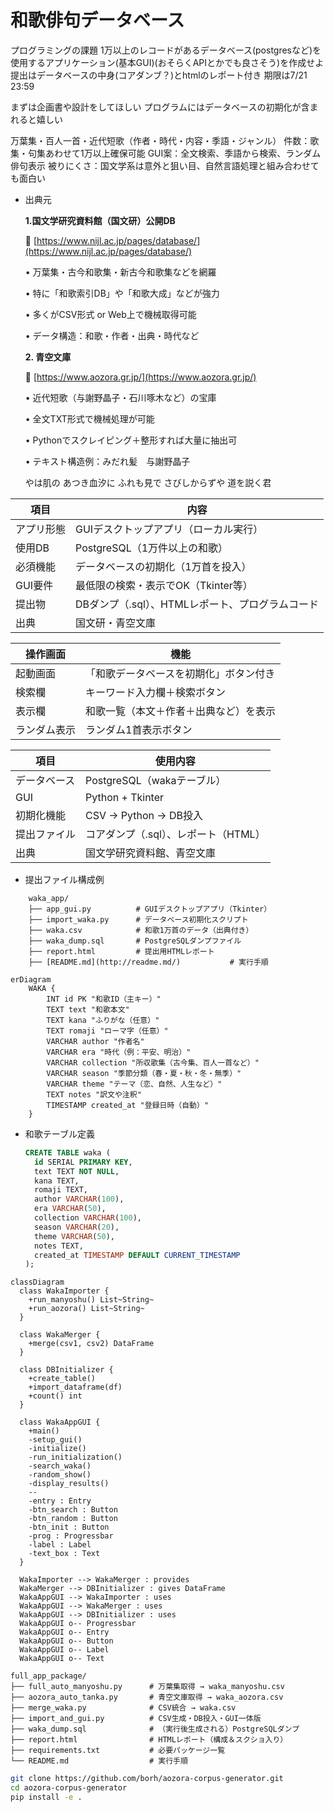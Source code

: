 # 和歌俳句データベース

プログラミングの課題
1万以上のレコードがあるデータベース(postgresなど)を使用するアプリケーション(基本GUI)(おそらくAPIとかでも良さそう)を作成せよ
提出はデータベースの中身(コアダンブ？)とhtmlのレポート付き
期限は7/21 23:59

まずは企画書や設計をしてほしい
プログラムにはデータベースの初期化が含まれると嬉しい

万葉集・百人一首・近代短歌（作者・時代・内容・季語・ジャンル）
件数：歌集・句集あわせて1万以上確保可能
GUI案：全文検索、季語から検索、ランダム俳句表示
被りにくさ：国文学系は意外と狙い目、自然言語処理と組み合わせても面白い

- 出典元
    
    **1.国文学研究資料館（国文研）公開DB**
    
    📍 [https://www.nijl.ac.jp/pages/database/](https://www.nijl.ac.jp/pages/database/)
    
    •	万葉集・古今和歌集・新古今和歌集などを網羅
    
    •	特に「和歌索引DB」や「和歌大成」などが強力
    
    •	多くがCSV形式 or Web上で機械取得可能
    
    •	データ構造：和歌・作者・出典・時代など
    
    **2. 青空文庫**
    
    📍 [https://www.aozora.gr.jp/](https://www.aozora.gr.jp/)
    
    •	近代短歌（与謝野晶子・石川啄木など）の宝庫
    
    •	全文TXT形式で機械処理が可能
    
    •	Pythonでスクレイピング＋整形すれば大量に抽出可
    
    •	テキスト構造例：みだれ髪　与謝野晶子
    
    やは肌の あつき血汐に ふれも見で さびしからずや 道を説く君
    

| **項目** | **内容** |
| --- | --- |
| アプリ形態 | GUIデスクトップアプリ（ローカル実行） |
| 使用DB | PostgreSQL（1万件以上の和歌） |
| 必須機能 | データベースの初期化（1万首を投入） |
| GUI要件 | 最低限の検索・表示でOK（Tkinter等） |
| 提出物 | DBダンプ（.sql）、HTMLレポート、プログラムコード |
| 出典 | 国文研・青空文庫 |

| **操作画面** | **機能** |
| --- | --- |
| 起動画面 | 「和歌データベースを初期化」ボタン付き |
| 検索欄 | キーワード入力欄＋検索ボタン |
| 表示欄 | 和歌一覧（本文＋作者＋出典など）を表示 |
| ランダム表示 | ランダム1首表示ボタン |

| **項目** | **使用内容** |
| --- | --- |
| データベース | PostgreSQL（wakaテーブル） |
| GUI | Python + Tkinter |
| 初期化機能 | CSV → Python → DB投入 |
| 提出ファイル | コアダンプ（.sql）、レポート（HTML） |
| 出典 | 国文学研究資料館、青空文庫 |
- 提出ファイル構成例

```
    waka_app/
    ├── app_gui.py          # GUIデスクトップアプリ（Tkinter）
    ├── import_waka.py      # データベース初期化スクリプト
    ├── waka.csv            # 和歌1万首のデータ（出典付き）
    ├── waka_dump.sql       # PostgreSQLダンプファイル
    ├── report.html         # 提出用HTMLレポート
    ├── [README.md](http://readme.md/)           # 実行手順
```
    

```mermaid
erDiagram
    WAKA {
        INT id PK "和歌ID（主キー）"
        TEXT text "和歌本文"
        TEXT kana "ふりがな（任意）"
        TEXT romaji "ローマ字（任意）"
        VARCHAR author "作者名"
        VARCHAR era "時代（例：平安、明治）"
        VARCHAR collection "所収歌集（古今集、百人一首など）"
        VARCHAR season "季節分類（春・夏・秋・冬・無季）"
        VARCHAR theme "テーマ（恋、自然、人生など）"
        TEXT notes "訳文や注釈"
        TIMESTAMP created_at "登録日時（自動）"
    }
```

- 和歌テーブル定義
    
    ```sql
    CREATE TABLE waka (
      id SERIAL PRIMARY KEY,
      text TEXT NOT NULL,
      kana TEXT,
      romaji TEXT,
      author VARCHAR(100),
      era VARCHAR(50),
      collection VARCHAR(100),
      season VARCHAR(20),
      theme VARCHAR(50),
      notes TEXT,
      created_at TIMESTAMP DEFAULT CURRENT_TIMESTAMP
    );
    ```

```mermaid
classDiagram
  class WakaImporter {
    +run_manyoshu() List~String~
    +run_aozora() List~String~
  }

  class WakaMerger {
    +merge(csv1, csv2) DataFrame
  }

  class DBInitializer {
    +create_table()
    +import_dataframe(df)
    +count() int
  }

  class WakaAppGUI {
    +main()
    -setup_gui()
    -initialize()
    -run_initialization()
    -search_waka()
    -random_show()
    -display_results()
    --
    -entry : Entry
    -btn_search : Button
    -btn_random : Button
    -btn_init : Button
    -prog : Progressbar
    -label : Label
    -text_box : Text
  }

  WakaImporter --> WakaMerger : provides
  WakaMerger --> DBInitializer : gives DataFrame
  WakaAppGUI --> WakaImporter : uses
  WakaAppGUI --> WakaMerger : uses
  WakaAppGUI --> DBInitializer : uses
  WakaAppGUI o-- Progressbar
  WakaAppGUI o-- Entry
  WakaAppGUI o-- Button
  WakaAppGUI o-- Label
  WakaAppGUI o-- Text
```

```
full_app_package/
├── full_auto_manyoshu.py      # 万葉集取得 → waka_manyoshu.csv
├── aozora_auto_tanka.py       # 青空文庫取得 → waka_aozora.csv
├── merge_waka.py              # CSV統合 → waka.csv
├── import_and_gui.py          # CSV生成・DB投入・GUI一体版
├── waka_dump.sql              # （実行後生成される）PostgreSQLダンプ
├── report.html                # HTMLレポート（構成＆スクショ入り）
├── requirements.txt           # 必要パッケージ一覧
└── README.md                  # 実行手順
```

```bash
git clone https://github.com/borh/aozora-corpus-generator.git
cd aozora-corpus-generator
pip install -e .
```
